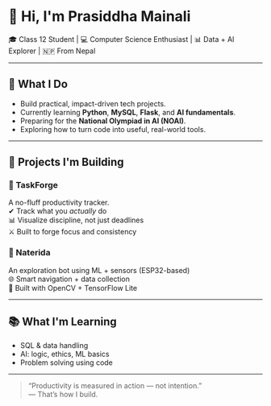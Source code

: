 # 👋 Hi, I'm Prasiddha Mainali

🎓 Class 12 Student | 💻 Computer Science Enthusiast | 📊 Data + AI Explorer | 🇳🇵 From Nepal

---

## 🧠 What I Do

- Build practical, impact-driven tech projects.
- Currently learning **Python**, **MySQL**, **Flask**, and **AI fundamentals**.
- Preparing for the **National Olympiad in AI (NOAI)**.
- Exploring how to turn code into useful, real-world tools.

---

## 🚀 Projects I'm Building

### 🔨 TaskForge
A no-fluff productivity tracker.  
✔ Track what you *actually* do  
📊 Visualize discipline, not just deadlines  
⚔ Built to forge focus and consistency

### 🤖 Naterida
An exploration bot using ML + sensors (ESP32-based)  
🌐 Smart navigation + data collection  
🧠 Built with OpenCV + TensorFlow Lite

---

## 📚 What I'm Learning
- SQL & data handling
- AI: logic, ethics, ML basics
- Problem solving using code

---

> “Productivity is measured in action — not intention.”  
> — That’s how I build.
